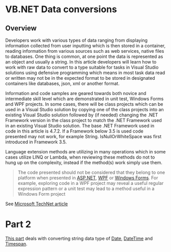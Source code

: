 # VB.NET Data conversions


## Overview
Developers work with various types of data ranging from displaying information collected from user inputting which is then stored in a container, reading information from various sources such as web services, native files to databases. One thing is common, at one point the data is represented as an object and usually a string. In this article developers will learn how to work with raw data to convert to a type suitable for tasks in Visual Studio solutions using defensive programming which means in most task data read or written may not be in the expected format to be stored in designated containers like databases, json, xml or another format.

Information and code samples are geared towards both novice and intermediate skill level which are demonstrated in unit test, Windows Forms and WPF projects. In some cases, there will be class projects which can be used in a Visual Studio solution by copying one of the class projects into an existing Visual Studio solution followed by (if needed) changing the .NET Framework version in the class project to match the .NET Framework used in an existing Visual Studio solution. The base .NET Framework used in code in this article is 4.7.2. If a Framework below 3.5 is used code presented may not work, for example String. IsNullOrWhiteSpace was first introduced in Framework 3.5.

Language extension methods are utilizing in many operations which in some cases utilize LINQ or Lambda, when reviewing these methods do not to hung up on the complexity, instead if the method(s) work simply use them. 

> The code presented should not be considered that they belong to one platform when presented in  [ASP.NET](https://dotnet.microsoft.com/apps/aspnet), [WPF](https://docs.microsoft.com/en-us/dotnet/framework/wpf/) or [Windows Forms](https://docs.microsoft.com/en-us/dotnet/framework/winforms/). For example, exploring code in a WPF project may reveal a useful regular expression pattern or a unit test may lead to a method useful in a Windows Form project

See [Microsoft TechNet article](https://social.technet.microsoft.com/wiki/contents/articles/52768.vb-net-type-conversions-part-1.aspx)
# Part 2
[This part](https://social.technet.microsoft.com/wiki/contents/articles/52892.vb-net-type-conversions-part-2.aspx) deals with converting string data type of [Date](https://docs.microsoft.com/en-us/dotnet/api/system.datetime.date?view=netframework-4.8), [DateTime](https://docs.microsoft.com/en-us/dotnet/api/system.datetime?view=netframework-4.8) and [Timespan](https://docs.microsoft.com/en-us/dotnet/api/system.timespan?view=netframework-4.8).


